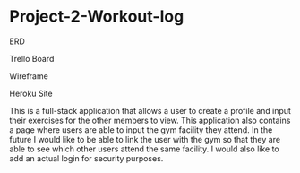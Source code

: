 # Project-2-Workout-log
<p>ERD</p>
<p>Trello Board</p>
<p>Wireframe</p>
<p>Heroku Site</p>


This is a full-stack application that allows a user to create a profile and input their exercises for the other members to view. This application also contains a page where users are able to input the gym facility they attend. In the future I would like to be able to link the user with the gym so that they are able to see which other users attend the same facility. I would also like to add an actual login for security purposes. 
